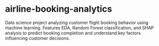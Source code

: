 # airline-booking-analytics
Data science project analyzing customer flight booking behavior using machine learning. Features EDA, Random Forest classification, and SHAP analysis to predict booking completion and understand key factors influencing customer decisions.
